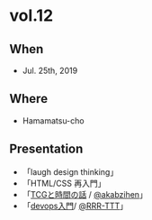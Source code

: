 # vol.12

## When
- Jul. 25th, 2019

## Where
- Hamamatsu-cho

## Presentation
- 「laugh design thinking」
- 「HTML/CSS 再入門」
- 「[TCGと時間の話](https://www.dropbox.com/s/7pcfl9ykt2lf0mo/カードゲーム.pptx?dl=0) / [@akabzihen](https://twitter.com/akabzihen)」
- 「[devops入門](https://docs.google.com/presentation/d/1tPJRgDdA2oRagsLZdsP48R1hJWYcNghDYCLyfK0RSPk/edit?usp=drivesdk)/ [@RRR-TTT](https://github.com/RRR-TTT)」
